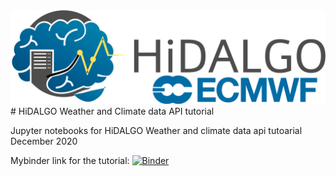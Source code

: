 <img src="images/one_logo.png" width=700/>
# HiDALGO Weather and Climate data API tutorial

Jupyter notebooks for HiDALGO Weather and climate data api tutoarial December 2020

Mybinder link for the tutorial:
[![Binder](https://mybinder.org/badge_logo.svg)](https://mybinder.org/v2/gh/milanavuckovic/HiDALGO_WCDA_tutorial/main)
